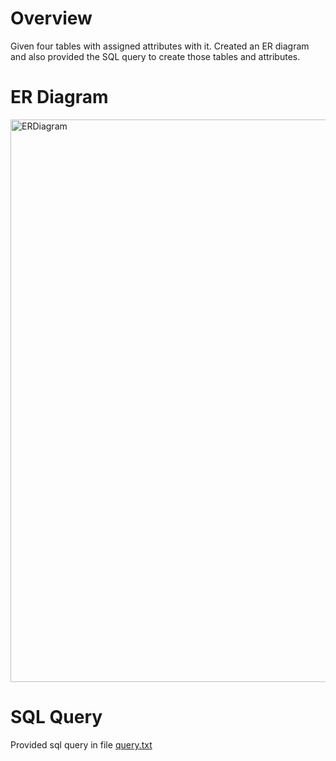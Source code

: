 # Overview
Given four tables with assigned attributes with it. Created an ER diagram and also provided the SQL query to create those tables and attributes.

# ER Diagram
<img width="900" alt="ERDiagram" src="https://github.com/saurabh-consultadd/Sql-Assignment/assets/174772884/fb3e5d8c-5c8d-4a75-b36c-7cc6201a0c59">

# SQL Query
Provided sql query in file [query.txt](https://github.com/saurabh-consultadd/Sql-Assignment/blob/main/ER-Diagram/query.txt)
